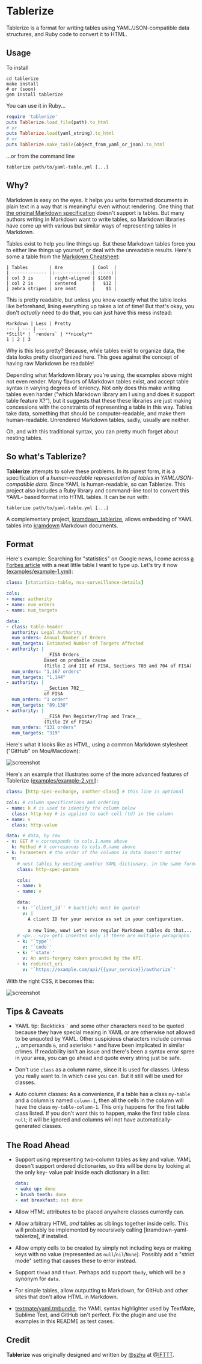 Tablerize
=========

Tablerize is a format for writing tables using YAML/JSON-compatible data
structures, and Ruby code to convert it to HTML.


## Usage

To install

```shell
cd tablerize
make install
# or (soon)
gem install tablerize
```

You can use it in Ruby...

```ruby
require 'tablerize'
puts Tablerize.load_file(path).to_html
# or
puts Tablerize.load(yaml_string).to_html
# or
puts Tablerize.make_table(object_from_yaml_or_json).to_html
```

...or from the command line

```shell
tablerize path/to/yaml-table.yml [...]
```


## Why?

Markdown is easy on the eyes. It helps you write formatted documents in plain
text in a way that is meaningful even without rendering. One thing that [the
original Markdown specification] doesn't support is tables. But many authors
writing in Markdown want to write tables, so Markdown libraries have come up
with various but similar ways of representing tables in Markdown.

[the original Markdown specification]: http://daringfireball.net/projects/markdown/syntax

Tables exist to help you line things up. But these Markdown tables force you to
either line things up yourself, or deal with the unreadable results. Here's some
a table from the [Markdown Cheatsheet]:

[Markdown Cheatsheet]: https://github.com/adam-p/markdown-here/wiki/Markdown-Cheatsheet

```
| Tables        | Are           | Cool  |
| ------------- |:-------------:| -----:|
| col 3 is      | right-aligned | $1600 |
| col 2 is      | centered      |   $12 |
| zebra stripes | are neat      |    $1 |
```

This is pretty readable, but unless you know exactly what the table looks like
beforehand, lining everything up takes a lot of time! But that's okay, you don't
_actually_ need to do that, you can just have this mess instead:

```
Markdown | Less | Pretty
--- | --- | ---
*Still* | `renders` | **nicely**
1 | 2 | 3
```

Why is this less pretty? Because, while tables exist to organize data, the data
looks pretty disorganized here. This goes against the concept of having raw
Markdown be readable!

Depending what Markdown library you're using, the examples above might not even
render. Many flavors of Markdown tables exist, and accept table syntax in
varying degrees of leniency. Not only does this make writing tables even harder
("which Markdown library am I using and does it support table feature X?"), but
it suggests that these these libraries are just making concessions with the
constraints of representing a table in this way. Tables take data, something
that should be computer-readable, and make them human-readable. Unrendered
Markdown tables, sadly, usually are neither.

Oh, and with this traditional syntax, you can pretty much forget about nesting
tables.


## So what's Tablerize?

**Tablerize** attempts to solve these problems. In its purest form, it is a
specification of a _human-readable representation of tables in YAML/JSON-
compatible data_. Since YAML is human-readable, so can Tablerize. This project
also includes a Ruby library and command-line tool to convert this YAML- based
format into HTML tables. It can be run with:

```shell
tablerize path/to/yaml-table.yml [...]
```

A complementary project, [kramdown_tablerize], allows embedding of YAML
tables into [kramdown] Markdown documents.

[kramdown]: http://kramdown.gettalong.org/
[kramdown_tablerize]: https://github.com/szhu/kramdown_tablerize


## Format

Here's example: Searching for "statistics" on Google news, I come across [a
Forbes article] with a neat little table I want to type up. Let's try it now
([examples/example-1.yml]):

[a Forbes article]: http://www.forbes.com/sites/gregorymcneal/2014/06/27/nsa-releases-new-statistical-details-about-surveillance/
[examples/example-1.yml]: examples/example-1.yml

```yaml
class: [statistics-table, nsa-surveillance-details]

cols:
- name: authority
- name: num_orders
- name: num_targets

data:
- class: table-header
  authority: Legal Authority
  num_orders: Annual Number of Orders
  num_targets: Estimated Number of Targets Affected
- authority: |
              __FISA Orders__  
              Based on probable cause
              (Title I and III of FISA, Sections 703 and 704 of FISA)
  num_orders: "1,167 orders"
  num_targets: "1,144"
- authority: |
              __Section 702__  
              of FISA
  num_orders: "1 order"
  num_targets: "89,138"
- authority: |
              __FISA Pen Register/Trap and Trace__  
              (Title IV of FISA)
  num_orders: "131 orders"
  num_targets: "319"
```

Here's what it looks like as HTML, using a common Markdown stylesheet ("GitHub"
on Mou/Macdown):

![screenshot](https://cloud.githubusercontent.com/assets/1570168/5449994/b09875c8-84b3-11e4-9a6a-b489a391d221.png)

Here's an example that illustrates some of the more advanced features of
Tablerize ([examples/example-2.yml]):

[examples/example-2.yml]: examples/example-2.yml

```yaml
class: [http-spec-exchange, another-class] # this line is optional

cols: # column specifications and ordering
- name: k # is used to identify the column below
  class: http-key # is applied to each cell (td) in the column
- name: v
  class: http-value

data: # data, by row
- v: GET # v corresponds to cols.1.name above
  k: Method # k corresponds to cols.0.name above
- k: Parameters # the order of the columns in data doesn't matter
  v:
    # nest tables by nesting another YAML dictionary, in the same format
    class: http-spec-params

    cols:
    - name: k
    - name: v

    data:
    - k: '`client_id`' # backticks must be quoted!
      v: |
        A client ID for your service as set in your configuration.
        
        a new line, wow! Let's see regular Markdown tables do that...
    # <p>...</p> gets inserted only if there are multiple paragraphs
    - k: '`type`'
      v: '`code`'
    - k: '`state`'
      v: An anti-forgery token provided by the API.
    - k: redirect_uri
      v: '`https://example.com/api/{{your_service}}/authorize`'
```

With the right CSS, it becomes this:

![screenshot](https://cloud.githubusercontent.com/assets/1570168/3435774/15108594-0099-11e4-8175-d820206c471e.png)


## Tips & Caveats

  - YAML tip: Backticks `` ` `` and some other characters need to be quoted
    because they have special meaing in YAML or are otherwise not allowed to be
    unquoted by YAML. Other suspicious characters include commas `,`, ampersands
    `&`, and asterisks `*` and have been implicated in similar crimes. If
    readability isn't an issue and there's been a syntax error spree in your
    area, you can go ahead and quote every string just be safe.

  - Don't use `class` as a column name, since it is used for classes. Unless you
    really want to. In which case you can. But it still will be used for
    classes.

  - Auto column classes: As a convenience, if a table has a class `my-table` and
    a column is named `column-1`, then all the cells in the column will have the
    class `my-table-column-1`. This only happens for the first table class
    listed. If you don't want this to happen, make the first table class `null`;
    it will be ignored and columns will not have automatically-generated
    classes.


## The Road Ahead

  - Support using representing two-column tables as key and value. YAML doesn't
    support ordered dictionaries, so this will be done by looking at the only
    key- value pair inside each dictionary in a list:

    ```yaml
    data:
    - wake up: done
    - brush teeth: done
    - eat breakfast: not done
    ```

  - Allow HTML attributes to be placed anywhere classes currently can.

  - Allow arbitrary HTML _and_ tables as siblings together inside cells. This
    will probably be implemented by recursively calling [kramdown-yaml-
    tablerize], if installed.

  - Allow empty cells to be created by simply not including keys or making keys
    with no value (represented as `null`/`nil`/`None`). Possibly add a "strict
    mode" setting that causes these to error instead.

  - Support `thead` and `tfoot`. Perhaps add support `tbody`, which will be a
    synonym for `data`.

  -  For simple tables, allow outputting to Markdown, for GitHub and other sites
     that don't allow HTML in Markdown.

  - [textmate/yaml.tmbundle], the YAML syntax highlighter used by TextMate,
    Sublime Text, and GitHub isn't perfect. Fix the plugin and use the examples
    in this README as test cases.

[textmate/yaml.tmbundle]: https://github.com/textmate/yaml.tmbundle

## Credit

**Tablerize** was originally designed and written by [@szhu] at [@IFTTT].

 [rfc1459/kramdown-gist]: https://github.com/rfc1459/kramdown-gist
 [@szhu]: https://github.com/szhu
 [@IFTTT]: https://github.com/IFTTT

